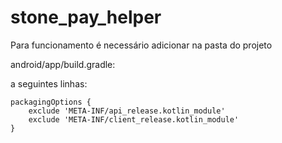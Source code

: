 # stone_pay_helper


Para funcionamento é necessário adicionar na pasta do projeto 

android/app/build.gradle:

a seguintes linhas:

    packagingOptions {
        exclude 'META-INF/api_release.kotlin_module'
        exclude 'META-INF/client_release.kotlin_module'
    }
